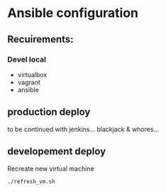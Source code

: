 # Ansible configuration

## Recuirements:
### Devel local

- virtualbox
- vagrant
- ansible

## production deploy

to be continued with jenkins... blackjack & whores...

## developement deploy
Recreate new virtual machine
```bash
./refresh_vm.sh
```
